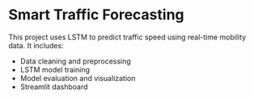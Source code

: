 # Smart Traffic Forecasting

This project uses LSTM to predict traffic speed using real-time mobility data.
It includes:
- Data cleaning and preprocessing
- LSTM model training
- Model evaluation and visualization
- Streamlit dashboard